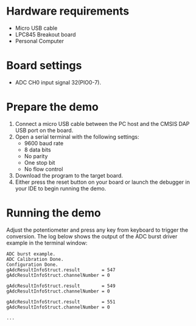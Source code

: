 Hardware requirements
=====================
- Micro USB cable
- LPC845 Breakout board
- Personal Computer

Board settings
==============
- ADC CH0 input signal 32(PIO0-7).

Prepare the demo
================
1.  Connect a micro USB cable between the PC host and the CMSIS DAP USB port on the board.
2.  Open a serial terminal with the following settings:
    - 9600 baud rate
    - 8 data bits
    - No parity
    - One stop bit
    - No flow control
3.  Download the program to the target board.
4.  Either press the reset button on your board or launch the debugger in your IDE to begin running the demo.

Running the demo
================
Adjust the potentiometer and press any key from keyboard to trigger the conversion.
The log below shows the output of the ADC burst driver example in the terminal window:
~~~~~~~~~~~~~~~~~~~~~~~~~~~~~~~~~~~
ADC burst example.
ADC Calibration Done.
Configuration Done.
gAdcResultInfoStruct.result        = 547
gAdcResultInfoStruct.channelNumber = 0

gAdcResultInfoStruct.result        = 549
gAdcResultInfoStruct.channelNumber = 0

gAdcResultInfoStruct.result        = 551
gAdcResultInfoStruct.channelNumber = 0

...
~~~~~~~~~~~~~~~~~~~~~~~~~~~~~~~~~~~
